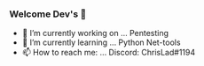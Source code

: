### Welcome Dev's 👋

- 🔭 I’m currently working on ... Pentesting
- 🌱 I’m currently learning ... Python Net-tools
- 📫 How to reach me: ... Discord: ChrisLad#1194
